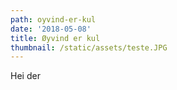```yaml
---
path: oyvind-er-kul
date: '2018-05-08'
title: Øyvind er kul
thumbnail: /static/assets/teste.JPG
---
```

Hei der
